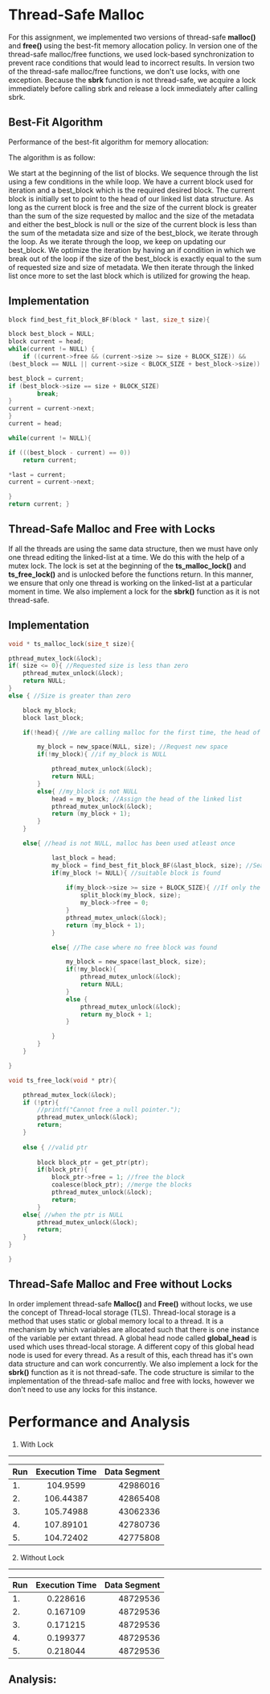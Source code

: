 # Thread-Safe Malloc

For this assignment, we implemented two versions of thread-safe **malloc()** and **free()** using the best-fit memory allocation policy. In version one of the thread-safe malloc/free functions, we used lock-based synchronization to prevent race conditions that would lead to incorrect results. In version two of the thread-safe malloc/free functions, we don't use locks, with one exception. Because the **sbrk** function is not thread-safe, we acquire a lock immediately before calling sbrk and release a lock immediately after calling sbrk.

Best-Fit Algorithm
------------------

Performance of the best-fit algorithm for memory allocation:

The algorithm is as follow:

We start at the beginning of the list of blocks. We sequence through the list using a few conditions in the while loop. We have a current block used for iteration and a best_block which is the required desired block. The current block is initially set to point to the head of our linked list data structure. As long as the current block is free and the size of the current block is greater than the sum of the size requested by malloc and the size of the metadata and either the best_block is null or the size of the current block is less than the sum of the metadata size and size of the best_block, we iterate through the loop. As we iterate through the loop, we keep on updating our best_block. We optimize the iteration by having an if condition in which we break out of the loop if the size of the best_block is exactly equal to the sum of requested size and size of metadata. We then iterate through the linked list once more to set the last block which is utilized for growing the heap.

Implementation
--------------

```C
block find_best_fit_block_BF(block * last, size_t size){

block best_block = NULL;
block current = head;
while(current != NULL) {
    if ((current->free && (current->size >= size + BLOCK_SIZE)) &&
(best_block == NULL || current->size < BLOCK_SIZE + best_block->size)) {

best_block = current;
if (best_block->size == size + BLOCK_SIZE)
        break;
}
current = current->next;
}
current = head;

while(current != NULL){

if (((best_block - current) == 0))
    return current;

*last = current;
current = current->next;

}
return current; }
```

Thread-Safe Malloc and Free with Locks
--------------------------------------

If all the threads are using the same data structure, then we must have only one thread editing the linked-list at a time. We do this with the help of a mutex lock. The lock is set at the beginning of the **ts_malloc_lock()** and **ts_free_lock()** and is unlocked before the functions return. In this manner, we ensure that only one thread is working on the linked-list at a particular moment in time. We also implement a lock for the **sbrk()** function as it is not thread-safe.

Implementation
--------------

```C
void * ts_malloc_lock(size_t size){

pthread_mutex_lock(&lock);
if( size <= 0){ //Requested size is less than zero
	pthread_mutex_unlock(&lock);
	return NULL;
}
else { //Size is greater than zero

	block my_block;
	block last_block;

	if(!head){ //We are calling malloc for the first time, the head of the Linked List is NULL

		my_block = new_space(NULL, size); //Request new space
		if(!my_block){ //if my_block is NULL

			pthread_mutex_unlock(&lock);
			return NULL;
		}
		else{ //my_block is not NULL
			head = my_block; //Assign the head of the linked list
			pthread_mutex_unlock(&lock);
			return (my_block + 1);
		}
	}

	else{ //head is not NULL, malloc has been used atleast once

			last_block = head;
        	my_block = find_best_fit_block_BF(&last_block, size); //Search for the free block of memory
			if(my_block != NULL){ //suitable block is found
				
				if(my_block->size >= size + BLOCK_SIZE){ //If only the size of the block found is greater than the requirement we call the split_block function
					split_block(my_block, size);
					my_block->free = 0;
				}
				pthread_mutex_unlock(&lock);
				return (my_block + 1);
			}

			else{ //The case where no free block was found

				my_block = new_space(last_block, size);
				if(!my_block){
					pthread_mutex_unlock(&lock);
					return NULL;
				}
				else {
					pthread_mutex_unlock(&lock);
					return my_block + 1;
				}

			}
		}
	}

}

void ts_free_lock(void * ptr){

    pthread_mutex_lock(&lock);
	if (!ptr){
	    //printf("Cannot free a null pointer.");
	    pthread_mutex_unlock(&lock);
		return;
	}
    
    else { //valid ptr
		
		block block_ptr = get_ptr(ptr);
		if(block_ptr){
	  		block_ptr->free = 1; //free the block
	  		coalesce(block_ptr); //merge the blocks
	  		pthread_mutex_unlock(&lock);
	  		return;
		}
	else{ //when the ptr is NULL
		pthread_mutex_unlock(&lock);
		return;
	}
}

}
```


Thread-Safe Malloc and Free without Locks
-----------------------------------------
In order implement thread-safe **Malloc()** and **Free()** without locks, we use the concept of Thread-local storage (TLS). Thread-local storage is a method that uses static or global memory local to a thread. It is a mechanism by which variables are allocated such that there is one instance of the variable per extant thread. A global head node called **global_head** is used which uses thread-local storage. A different copy of this global head node is used for every thread. As a result of this, each thread has it's own data structure and can work concurrently. We also implement a lock for the **sbrk()** function as it is not thread-safe.
The code structure is similar to the implementation of the thread-safe malloc and free with locks, however we don't need to use any locks for this instance. 



Performance and Analysis
========================


1. With Lock
-------------

| 	Run    |Execution Time |Data Segment|
|----------|:-------------:|-----------:|		
| 1.	   |  104.9599     | 42986016 	|
| 2.	   |  106.44387    | 42865408 	|
| 3.	   |  105.74988    | 43062336	|
| 4.  	   |  107.89101    | 42780736   |
| 5.	   |  104.72402    | 42775808   |

2. Without Lock
---------------

| 	Run    |Execution Time |Data Segment|
|----------|:-------------:|-----------:|		
| 1.	   |  0.228616     | 48729536 	|
| 2.	   |  0.167109     | 48729536 	|
| 3.	   |  0.171215     | 48729536	|
| 4.  	   |  0.199377	   | 48729536   |
| 5.	   |  0.218044	   | 48729536   |


Analysis:
---------







